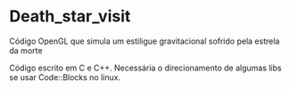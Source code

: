 # Death_star_visit
Código OpenGL que simula um estiligue gravitacional sofrido pela estrela da morte

Código escrito em C e C++.  Necessária o direcionamento de algumas libs se usar Code::Blocks no linux.
